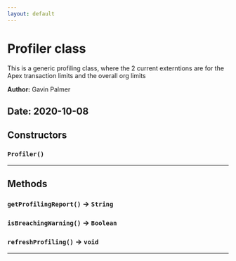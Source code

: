 ```yaml
---
layout: default
---
```

# Profiler class

This is a generic profiling class, where the 2 current externtions are for the Apex transaction limits and the overall org limits


**Author:** Gavin Palmer

**Date:** 2020-10-08
---
## Constructors
### `Profiler()`
---
## Methods
### `getProfilingReport()` → `String`
### `isBreachingWarning()` → `Boolean`
### `refreshProfiling()` → `void`
---
